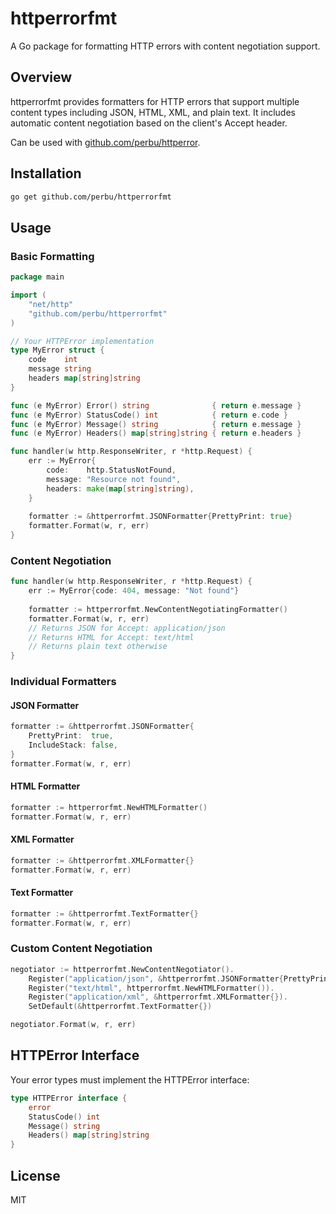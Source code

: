 # httperrorfmt

A Go package for formatting HTTP errors with content negotiation support.

## Overview

httperrorfmt provides formatters for HTTP errors that support multiple content types including JSON, HTML, XML, and plain text. It includes automatic content negotiation based on the client's Accept header.

Can be used with [github.com/perbu/httperror](github.com/perbu/httperror).

## Installation

```bash
go get github.com/perbu/httperrorfmt
```

## Usage

### Basic Formatting

```go
package main

import (
    "net/http"
    "github.com/perbu/httperrorfmt"
)

// Your HTTPError implementation
type MyError struct {
    code    int
    message string
    headers map[string]string
}

func (e MyError) Error() string              { return e.message }
func (e MyError) StatusCode() int            { return e.code }
func (e MyError) Message() string            { return e.message }
func (e MyError) Headers() map[string]string { return e.headers }

func handler(w http.ResponseWriter, r *http.Request) {
    err := MyError{
        code:    http.StatusNotFound,
        message: "Resource not found",
        headers: make(map[string]string),
    }
    
    formatter := &httperrorfmt.JSONFormatter{PrettyPrint: true}
    formatter.Format(w, r, err)
}
```

### Content Negotiation

```go
func handler(w http.ResponseWriter, r *http.Request) {
    err := MyError{code: 404, message: "Not found"}
    
    formatter := httperrorfmt.NewContentNegotiatingFormatter()
    formatter.Format(w, r, err)
    // Returns JSON for Accept: application/json
    // Returns HTML for Accept: text/html
    // Returns plain text otherwise
}
```

### Individual Formatters

#### JSON Formatter

```go
formatter := &httperrorfmt.JSONFormatter{
    PrettyPrint:  true,
    IncludeStack: false,
}
formatter.Format(w, r, err)
```

#### HTML Formatter

```go
formatter := httperrorfmt.NewHTMLFormatter()
formatter.Format(w, r, err)
```

#### XML Formatter

```go
formatter := &httperrorfmt.XMLFormatter{}
formatter.Format(w, r, err)
```

#### Text Formatter

```go
formatter := &httperrorfmt.TextFormatter{}
formatter.Format(w, r, err)
```

### Custom Content Negotiation

```go
negotiator := httperrorfmt.NewContentNegotiator().
    Register("application/json", &httperrorfmt.JSONFormatter{PrettyPrint: true}).
    Register("text/html", httperrorfmt.NewHTMLFormatter()).
    Register("application/xml", &httperrorfmt.XMLFormatter{}).
    SetDefault(&httperrorfmt.TextFormatter{})

negotiator.Format(w, r, err)
```

## HTTPError Interface

Your error types must implement the HTTPError interface:

```go
type HTTPError interface {
    error
    StatusCode() int
    Message() string
    Headers() map[string]string
}
```

## License

MIT